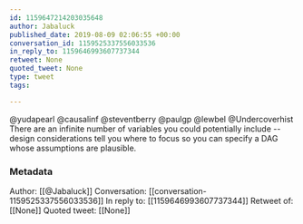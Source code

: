 ```yaml
---
id: 1159647214203035648
author: Jabaluck
published_date: 2019-08-09 02:06:55 +00:00
conversation_id: 1159525337556033536
in_reply_to: 1159646993607737344
retweet: None
quoted_tweet: None
type: tweet
tags:

---
```


@yudapearl @causalinf @steventberry @paulgp @lewbel @Undercoverhist There are an infinite number of variables you could potentially include -- design considerations tell you where to focus so you can specify a DAG whose assumptions are plausible.

### Metadata

Author: [[@Jabaluck]]
Conversation: [[conversation-1159525337556033536]]
In reply to: [[1159646993607737344]]
Retweet of: [[None]]
Quoted tweet: [[None]]
